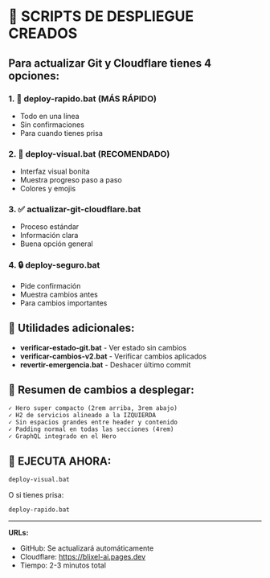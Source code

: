 # 🚀 SCRIPTS DE DESPLIEGUE CREADOS

## Para actualizar Git y Cloudflare tienes 4 opciones:

### 1. 🎯 **deploy-rapido.bat** (MÁS RÁPIDO)
- Todo en una línea
- Sin confirmaciones
- Para cuando tienes prisa

### 2. 🎨 **deploy-visual.bat** (RECOMENDADO)
- Interfaz visual bonita
- Muestra progreso paso a paso
- Colores y emojis

### 3. ✅ **actualizar-git-cloudflare.bat**
- Proceso estándar
- Información clara
- Buena opción general

### 4. 🔒 **deploy-seguro.bat**
- Pide confirmación
- Muestra cambios antes
- Para cambios importantes

## 🔧 Utilidades adicionales:

- **verificar-estado-git.bat** - Ver estado sin cambios
- **verificar-cambios-v2.bat** - Verificar cambios aplicados
- **revertir-emergencia.bat** - Deshacer último commit

## 📝 Resumen de cambios a desplegar:

```
✓ Hero super compacto (2rem arriba, 3rem abajo)
✓ H2 de servicios alineado a la IZQUIERDA
✓ Sin espacios grandes entre header y contenido
✓ Padding normal en todas las secciones (4rem)
✓ GraphQL integrado en el Hero
```

## 🎯 EJECUTA AHORA:

```bash
deploy-visual.bat
```

O si tienes prisa:

```bash
deploy-rapido.bat
```

---
**URLs:**
- GitHub: Se actualizará automáticamente
- Cloudflare: https://blixel-ai.pages.dev
- Tiempo: 2-3 minutos total

